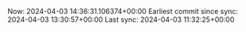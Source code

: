 Now: 2024-04-03 14:36:31.106374+00:00 Earliest commit since sync: 2024-04-03 13:30:57+00:00 Last sync: 2024-04-03 11:32:25+00:00
